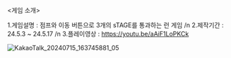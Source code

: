 <게임 소개>

1.게임설명 : 점프와 이동 버튼으로 3개의 sTAGE를 통과하는 런 게임 /n
2.제작기간 :  24.5.3 ~ 24.5.17 /n
3.플레이영상 : https://youtu.be/aAiF1LoPKCk

![KakaoTalk_20240715_163745881_05](https://github.com/user-attachments/assets/88e3c926-dc3a-490d-ae51-d54f6cd5d547)
